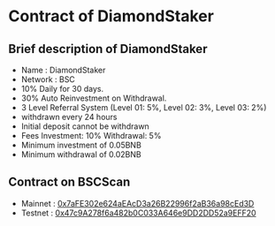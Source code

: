 # Contract of DiamondStaker

## Brief description of DiamondStaker
- Name : DiamondStaker
- Network : BSC
- 10% Daily for 30 days.
- 30% Auto Reinvestment on Withdrawal.
- 3 Level Referral System (Level 01: 5%, Level 02: 3%, Level 03: 2%)
- withdrawn every 24 hours
- Initial deposit cannot be withdrawn
- Fees
  Investment: 10%
  Withdrawal: 5%
- Minimum investment of 0.05BNB
- Minimum withdrawal of 0.02BNB

## Contract on BSCScan
- Mainnet : [0x7aFE302e624aEAcD3a26B22996f2aB36a98cEd3D](https://testnet.bscscan.com/address/0x7aFE302e624aEAcD3a26B22996f2aB36a98cEd3D)
- Testnet : [0x47c9A278f6a482b0C033A646e9DD2DD52a9EFF20](https://testnet.bscscan.com/address/0x47c9A278f6a482b0C033A646e9DD2DD52a9EFF20)